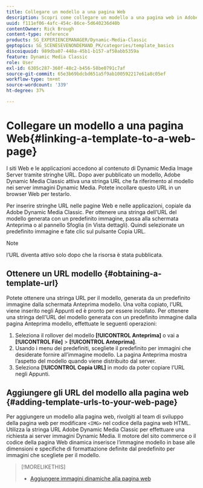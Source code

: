 ```yaml
---
title: Collegare un modello a una pagina Web
description: Scopri come collegare un modello a una pagina web in Adobe Dynamic Media Classic.
uuid: f111ef06-4afc-454c-86ce-5d640236d40b
contentOwner: Rick Brough
content-type: reference
products: SG_EXPERIENCEMANAGER/Dynamic-Media-Classic
geptopics: SG_SCENESEVENONDEMAND_PK/categories/template_basics
discoiquuid: 989dba07-448a-45b1-b157-af50abb5359a
feature: Dynamic Media Classic
role: User
exl-id: 6305c287-360f-48c2-b456-58be0791c7af
source-git-commit: 65e3b69bdcbd651a5f9ab100592217e61a8c05ef
workflow-type: tm+mt
source-wordcount: '339'
ht-degree: 37%

---
```


# Collegare un modello a una pagina Web{#linking-a-template-to-a-web-page}

I siti Web e le applicazioni accedono al contenuto di Dynamic Media Image Server tramite stringhe URL. Dopo aver pubblicato un modello, Adobe Dynamic Media Classic attiva una stringa URL che fa riferimento al modello nei server immagini Dynamic Media. Potete incollare questo URL in un browser Web per testarlo.

Per inserire stringhe URL nelle pagine Web e nelle applicazioni, copiale da Adobe Dynamic Media Classic. Per ottenere una stringa dell’URL del modello generata con un predefinito immagine, passa alla schermata Anteprima o al pannello Sfoglia (in Vista dettagli). Quindi selezionate un predefinito immagine e fate clic sul pulsante Copia URL.

>[!NOTE]
>
>l’URL diventa attivo solo dopo che la risorsa è stata pubblicata.

## Ottenere un URL modello {#obtaining-a-template-url}

Potete ottenere una stringa URL per il modello, generata da un predefinito immagine dalla schermata Anteprima modello. Una volta copiato, l’URL viene inserito negli Appunti ed è pronto per essere incollato. Per ottenere una stringa dell&#39;URL del modello generata con un predefinito immagine dalla pagina Anteprima modello, effettuate le seguenti operazioni:

1. Seleziona il rollover del modello **[!UICONTROL Anteprima]** o vai a **[!UICONTROL File]** > **[!UICONTROL Anteprima]**.
1. Usando i menu dei predefiniti, scegliete il predefinito per immagini che desiderate fornire all’immagine modello. La pagina Anteprima mostra l’aspetto del modello quando viene distribuito dal server.
1. Seleziona **[!UICONTROL Copia URL]** in modo da poter copiare l’URL negli Appunti.

## Aggiungere gli URL del modello alla pagina web {#adding-template-urls-to-your-web-page}

Per aggiungere un modello alla pagina web, rivolgiti al team di sviluppo della pagina web per modificare `<IMG>` nel codice della pagina web HTML. Utilizza la stringa URL Adobe Dynamic Media Classic per effettuare una richiesta ai server immagini Dynamic Media. Il motore del sito commerce o il codice della pagina Web dinamica inserisce l’immagine modello in base alle dimensioni e specifiche di formattazione definite dal predefinito per immagini che scegliete per il modello.

>[!MORELIKETHIS]
>
>* [Aggiungere immagini dinamiche alla pagina web](linking-urls-web-application.md#adding_dynamic_images_to_your_web_page)

